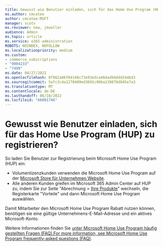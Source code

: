 ```yaml
---
title: Gewusst wie Benutzer einladen, sich für das Home Use Program (HUP) zu registrieren?
ms.author: cmcatee
author: cmcatee-MSFT
manager: scotv
ms.reviewer: new, jmueller
audience: Admin
ms.topic: article
ms.service: o365-administration
ROBOTS: NOINDEX, NOFOLLOW
ms.localizationpriority: medium
ms.custom:
- commerce_subscriptions
- "9004233"
- "7499"
ms.date: 04/27/2022
ms.openlocfilehash: 0f862a06f84140c73e93edca46dad94ddd244bd3
ms.sourcegitcommit: 5afc3c4a1270409ed3691c90ba139878d845e7a3
ms.translationtype: MT
ms.contentlocale: de-DE
ms.lasthandoff: 06/10/2022
ms.locfileid: "66001746"
---
```

# <a name="how-do-i-invite-users-to-enroll-in-the-home-use-program-hup"></a>Gewusst wie Benutzer einladen, sich für das Home Use Program (HUP) zu registrieren?

So laden Sie Benutzer zur Registrierung beim Microsoft Home Use Program (HUP) ein:

- Volumenlizenzkunden verwenden die Microsoft Home Use Program auf der [Microsoft Store für Unternehmen Website](https://go.microsoft.com/fwlink/p/?linkid=2139192).
- Alle anderen Kunden greifen im Microsoft 365 Admin Center auf HUP zu, indem Sie zur Seite "Abrechnung > [Ihre Produkte](https://admin.microsoft.com/AdminPortal/Home?ref=subscriptions)" wechseln, die Registerkarte "Vorteile" und dann Microsoft Home Use Program auswählen.

Damit Mitarbeiter den Microsoft Home Use Program Rabatt nutzen können, benötigen sie eine gültige Unternehmens-E-Mail-Adresse und ein aktives Microsoft-Konto.

Weitere Informationen finden Sie [unter Microsoft Home Use Program häufig gestellten Fragen (FAQ).For more information, see Microsoft Home Use Program frequently-asked questions (FAQ)](https://docs.microsoft.com/microsoft-365/commerce/microsoft-home-use-program-faq#why-should-my-company-participate-in-the-home-use-program-).
